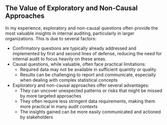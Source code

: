 ## The Value of Exploratory and Non-Causal Approaches

In my experience, exploratory and non-causal questions often provide the most valuable insights in internal auditing, particularly in larger organizations. This is due to several factors:

- Confirmatory questions are typically already addressed and implemented by first and second lines of defense, reducing the need for internal audit to focus heavily on these areas.
- Causal questions, while valuable, often face practical limitations:
	- Required data may not be available in sufficient quantity or quality
	- Results can be challenging to report and communicate, especially when dealing with complex statistical concepts
- Exploratory and non-causal approaches offer several advantages:
	- They can uncover unexpected patterns or risks that might be missed by more targeted approaches
	- They often require less stringent data requirements, making them more practical in many audit contexts
	- The insights gained can be more easily communicated and actioned by stakeholders